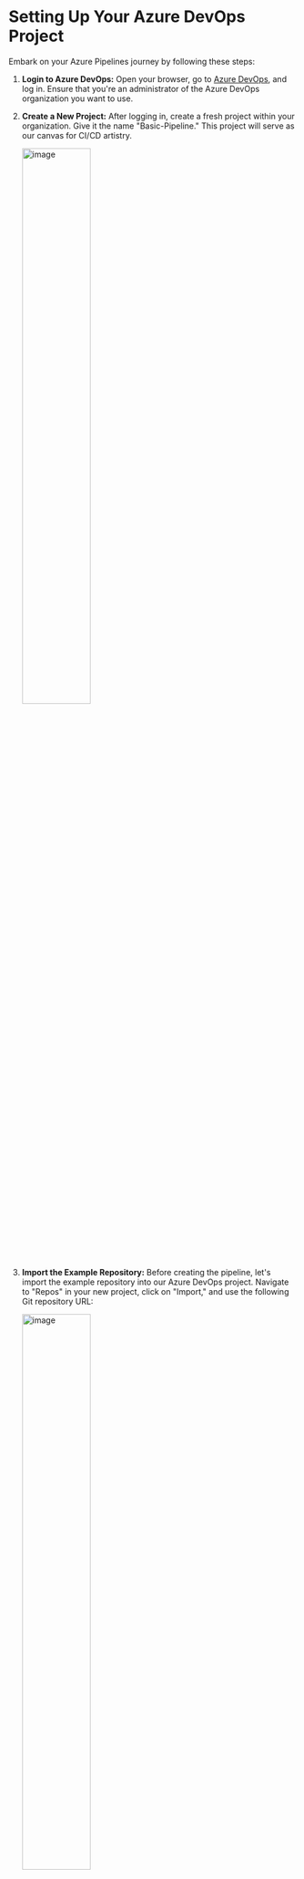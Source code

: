 # Setting Up Your Azure DevOps Project

Embark on your Azure Pipelines journey by following these steps:

1. **Login to Azure DevOps:**
   Open your browser, go to [Azure DevOps](https://dev.azure.com/), and log in. Ensure that you're an administrator of the Azure DevOps organization you want to use.

2. **Create a New Project:**
   After logging in, create a fresh project within your organization. Give it the name "Basic-Pipeline." This project will serve as our canvas for CI/CD artistry.

   <img src="https://github.com/mindmotivate/ADO_Basic_Pipeline/assets/130941970/4461b584-9bf0-4cc4-85fb-df7596ca9bed" alt="image" width="50%"/>

3. **Import the Example Repository:**
   Before creating the pipeline, let's import the example repository into our Azure DevOps project. Navigate to "Repos" in your new project, click on "Import," and use the following Git repository URL:

   <img src="https://github.com/mindmotivate/ADO_Basic_Pipeline/assets/130941970/b00cc041-ec5a-4a9d-8b57-73e2db3aa429" alt="image" width="50%"/>

   - Repository URL: `https://github.com/MicrosoftDocs/pipelines-java`

     Enter this repo URL in the "Clone URL *" field
<img src="https://github.com/mindmotivate/ADO_Basic_Pipeline/assets/130941970/88004761-9b26-4fda-8717-2e5b8fc348e7" alt="image" width="50%"/>

*We will need to wait a moment while the repo loads...*
   <img src="https://github.com/mindmotivate/ADO_Basic_Pipeline/assets/130941970/75e063ef-91b9-4219-ba80-b01518fafa67" alt="image" width="45%"/>

   Follow the prompts to complete the import. Now, you have the necessary codebase in your Azure DevOps repository.
   
![image](https://github.com/mindmotivate/ADO_Basic_Pipeline/assets/130941970/69726016-98ae-4207-a391-d52ea46b4617)

5. **Create Your Pipeline:**
   Now that we have the code, let's create the pipeline. Head to "Pipelines" and select "New Pipeline" or "Create Pipeline" if it's your first.
   ![image](https://github.com/mindmotivate/ADO_Basic_Pipeline/assets/130941970/a6bb2a11-f8a2-4c28-9ef8-46f1cad65c28)

   ![image](https://github.com/mindmotivate/ADO_Basic_Pipeline/assets/130941970/8b75b264-706f-4149-b0f4-6e231a875d94)


   - Repository: Select the repository you just imported.
   - ![image](https://github.com/mindmotivate/ADO_Basic_Pipeline/assets/130941970/c2663912-9081-4561-a0f5-855a404956dc)

![image](https://github.com/mindmotivate/ADO_Basic_Pipeline/assets/130941970/a0ad87da-dcc5-4ed4-a7b7-e4e9dec0f1af)


You're all set! in the following step we will choose a template for our Pipeline project.

![image](https://github.com/mindmotivate/ADO_Basic_Pipeline/assets/130941970/dc6b3c8b-7b61-4a62-8cf6-a1252563c563)

